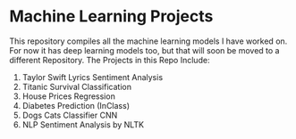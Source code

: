 # Machine Learning Projects
This repository compiles all the machine learning models I have worked on.
For now it has deep learning models too, but that will soon be moved to a different Repository.
The Projects in this Repo Include:
1. Taylor Swift Lyrics Sentiment Analysis
2. Titanic Survival Classification
3. House Prices Regression
4. Diabetes Prediction (InClass)
5. Dogs Cats Classifier CNN 
6. NLP Sentiment Analysis by NLTK
